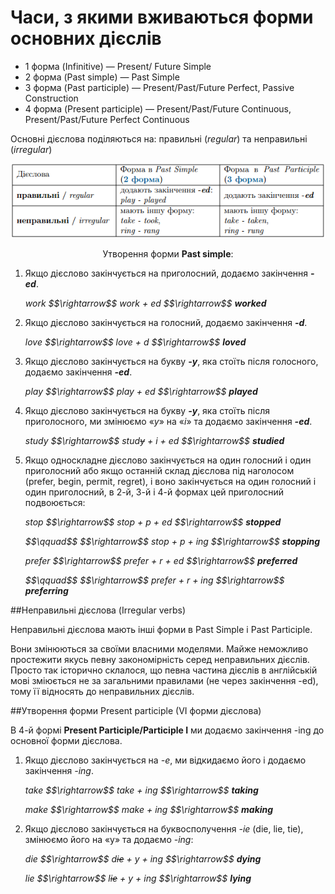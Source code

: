 # Часи, з якими вживаються форми основних дiєслiв

<ul>
<li>1 форма (Infinitive) — Present/ Future Simple</li>
<li>2 форма (Past simple) — Past Simple</li>
<li>3 форма (Past participle) — Present/Past/Future Perfect, Passive Construction</li>
<li>4 форма (Present participle) — Present/Past/Future Continuous, Present/Past/Future Perfect Continuous</li>
</ul>

<p>Основні дієслова поділяються на: <span class="p1">правильні</span> (<i>regular</i>) та <span class="p1">неправильні</span> (<i>irregular</i>)</p>

![](181_p2.png)

<p align="center">Утворення форми <b>Past simple</b>:</p>

<ol>
<li>Якщо дієслово закінчується на приголосний, додаємо закінчення <b><i>-ed</i></b>.</li>
<p><i>work $$\rightarrow$$ work + ed $$\rightarrow$$ <b>worked</b></i></p>
<li>Якщо дієслово закінчується на голосний, додаємо закінчення <b><i>-d</i></b>.</li>
<p><i>love $$\rightarrow$$ love + d $$\rightarrow$$ <b>loved</b></i></p>
<li>Якщо дієслово закінчується на букву <b><i>-y</i></b>, яка стоїть після голосного, додаємо закінчення <b><i>-ed</i></b>.</li>
<p><i>play $$\rightarrow$$ play + ed $$\rightarrow$$ <b>played</b></i></p>
<li>Якщо дієслово закінчується на букву <b><i>-y</i></b>, яка стоїть після приголосного, ми змінюємо «<i>y</i>» на «<i>і</i>» та додаємо закінчення <b><i>-ed</i></b>.</li>
<p><i>study $$\rightarrow$$ stud<s>y</s> + i + ed $$\rightarrow$$ <b>studied</b></i></p>
<li>Якщо односкладне дієслово закінчується на один голосний і один приголосний або якщо останній склад дієслова під наголосом (prefer, begin, permit, regret), і воно закінчується на один голосний і один приголосний, в 2-й, 3-й і 4-й формах цей приголосний подвоюється:</li>
<p><i>stop $$\rightarrow$$ stop + p + ed $$\rightarrow$$ <b>stopped</b></i></p>
<p><i>$$\qquad$$ $$\rightarrow$$ stop + p + ing $$\rightarrow$$ <b>stopping</b></i></p>
<p><i>prefer $$\rightarrow$$ prefer + r + ed $$\rightarrow$$ <b>preferred</b></i></p>
<p><i>$$\qquad$$ $$\rightarrow$$ prefer + r + ing $$\rightarrow$$ <b>preferring</b></i></p>
</ol>

##Неправильні дієслова (Irregular verbs)

<p>Неправильні дієслова мають інші форми в Past Simple і Past Participle.</p>

<p>Вони змінюються за своїми власними моделями. Майже неможливо простежити якусь певну закономірність серед неправильних дієслів. Просто так історично склалося, що певна частина дієслів в англійській мові зміюється не за загальними правилами (не через закінчення -ed), тому її відносять до неправильних дієслів.</p>

##Утворення форми Present participle (VI форми дієслова)

<p>В 4-й формі <b>Present Participle/Participle I</b> ми додаємо закінчення -ing до основної форми дієслова.</p>

<ol>
<li>Якщо дієслово закінчується на <i>-e</i>, ми відкидаємо його і додаємо закінчення <i>-ing</i>.</li>
<p><i>take $$\rightarrow$$ take + ing $$\rightarrow$$ <b>taking</b></i></p>
<p><i>make $$\rightarrow$$ make + ing $$\rightarrow$$ <b>making</b></i></p>
<li>Якщо дієслово закінчується на буквосполучення <i>-ie</i> (die, lie, tie), змінюємо його на  «y» та додаємо <i>-ing</i>:</li>
<p><i>die $$\rightarrow$$ d<s>ie</s> + y + ing $$\rightarrow$$ <b>dying</b></i></p>
<p><i>lie $$\rightarrow$$ l<s>ie</s> + y + ing $$\rightarrow$$ <b>lying</b></i></p>
</ol>

